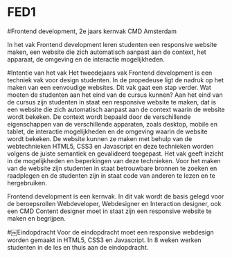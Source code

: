 FED1
====

#Frontend development, 2e jaars kernvak CMD Amsterdam

In het vak Frontend development leren studenten een responsive website maken, een website die zich automatisch aanpast aan de context, het apparaat, de omgeving en de interactie mogelijkheden.


#Intentie van het vak
Het tweedejaars vak Frontend development is een techniek vak voor design studenten. In de propedeuse ligt de nadruk op het maken van een eenvoudige websites. Dit vak gaat een stap verder. 
Wat moeten de studenten aan het eind van de cursus kunnen? Aan het eind van de cursus zijn studenten in staat een responsive website te maken, dat is een website die zich automatisch aanpast aan de context waarin de website wordt bekeken. De context wordt bepaald door de verschillende eigenschappen van de verschillende apparaten, zoals desktop, mobile en tablet, de interactie mogelijkheden en de omgeving waarin de website wordt bekeken. De website kunnen ze maken met behulp van de webtechnieken HTML5, CSS3 en Javascript en deze technieken worden volgens de juiste semantiek en gevalideerd toegepast.  Het vak geeft inzicht in de mogelijkheden en beperkingen van deze technieken. Voor het maken van de website zijn studenten in staat betrouwbare bronnen te zoeken en raadplegen en de studenten zijn in staat code van anderen te lezen en te hergebruiken.

Frontend development is een kernvak. In dit vak wordt de basis gelegd voor de beroepsrollen Webdeveloper, Webdesigner en Interaction designer, ook een CMD Content designer moet in staat zijn een responsive website te maken en begrijpen.

#￼Eindopdracht
Voor de eindopdracht moet een responsive webdesign worden gemaakt in HTML5, CSS3 en Javascript. In 8 weken werken studenten in de les en thuis aan de eindopdracht. 
